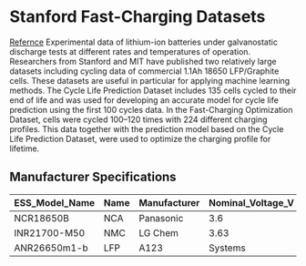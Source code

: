 # Stanford Fast-Charging Datasets

[Refernce](https://onorilab.stanford.edu/products/code-and-data-set)
Experimental data of lithium-ion batteries under galvanostatic discharge tests at different rates and temperatures of operation. 
Researchers from Stanford and MIT have published two relatively large datasets including cycling data of commercial 1.1Ah 18650 LFP/Graphite cells. 
These datasets are useful in particular for applying machine learning methods. 
The Cycle Life Prediction Dataset includes 135 cells cycled to their end of life and was used for developing an accurate model for cycle life prediction using the first 100 cycles data. 
In the Fast-Charging Optimization Dataset, cells were cycled 100–120 times with 224 different charging profiles. 
This data together with the prediction model based on the Cycle Life Prediction Dataset, were used to optimize the charging profile for lifetime.

## Manufacturer Specifications 

| ESS_Model_Name  | Name | Manufacturer | Nominal_Voltage_V | Nominal_Capacity_Ah | Cell_Weight_kg | Discharge_cut_off_voltage_V |
| --------------- | ---- | ------------ | ------------------| ------------------- | -------------- | --------------------------- |
NCR18650B |	NCA |	Panasonic	| 3.6	| 3.35 | 0.0475 | 2.5
INR21700-M50 | NMC	| LG Chem	| 3.63	| 4.85	| 0.06925	| 2.5
ANR26650m1-b	| LFP	| A123 | Systems	| 3.3	| 2.5	| 0.076	| 2


